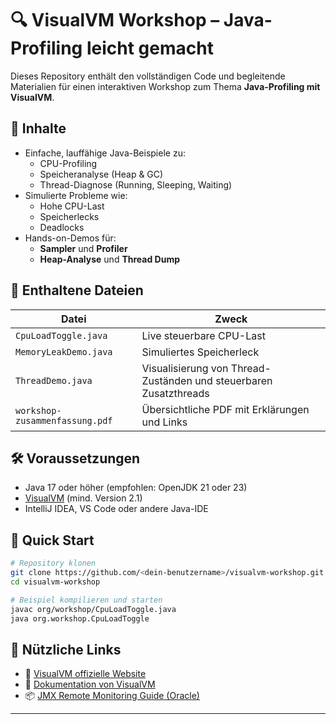# 🔍 VisualVM Workshop – Java-Profiling leicht gemacht

Dieses Repository enthält den vollständigen Code und begleitende Materialien für einen interaktiven Workshop zum Thema **Java-Profiling mit VisualVM**.

## 🧰 Inhalte

- Einfache, lauffähige Java-Beispiele zu:
    - CPU-Profiling
    - Speicheranalyse (Heap & GC)
    - Thread-Diagnose (Running, Sleeping, Waiting)
- Simulierte Probleme wie:
    - Hohe CPU-Last
    - Speicherlecks
    - Deadlocks
- Hands-on-Demos für:
    - **Sampler** und **Profiler**
    - **Heap-Analyse** und **Thread Dump**

## 📁 Enthaltene Dateien

| Datei | Zweck |
|-------|-------|
| `CpuLoadToggle.java` | Live steuerbare CPU-Last |
| `MemoryLeakDemo.java` | Simuliertes Speicherleck |
| `ThreadDemo.java` | Visualisierung von Thread-Zuständen und steuerbaren Zusatzthreads |
| `workshop-zusammenfassung.pdf` | Übersichtliche PDF mit Erklärungen und Links |


## 🛠 Voraussetzungen

- Java 17 oder höher (empfohlen: OpenJDK 21 oder 23)
- [VisualVM](https://visualvm.github.io) (mind. Version 2.1)
- IntelliJ IDEA, VS Code oder andere Java-IDE

## 🚀 Quick Start

```bash
# Repository klonen
git clone https://github.com/<dein-benutzername>/visualvm-workshop.git
cd visualvm-workshop

# Beispiel kompilieren und starten
javac org/workshop/CpuLoadToggle.java
java org.workshop.CpuLoadToggle

```
## 📎 Nützliche Links

- 🔗 [VisualVM offizielle Website](https://visualvm.github.io/)
- 📘 [Dokumentation von VisualVM](https://visualvm.github.io/documentation.html)
- 📦 [JMX Remote Monitoring Guide (Oracle)](https://docs.oracle.com/javase/8/docs/technotes/guides/management/agent.html)

---

